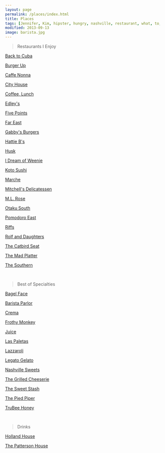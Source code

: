 ```yaml
---
layout: page
permalink: /places/index.html
title: Places
tags: [Jennifer, Kim, hipster, hungry, nashville, restaurant, what, to, eat, do]
modified: 2013-09-13
image: barista.jpg
---
```

>Restaurants I Enjoy

<a href="http://www.yelp.com/biz/back-to-cuba-nashville">Back to Cuba</a>

<a href="http://www.burger-up.com">Burger Up</a>

<a href="http://caffenonna.com">Caffe Nonna</a>

<a href="http://cityhousenashville.com">City House</a>

<a href="http://www.coffeelunchnashville.com">Coffee, Lunch</a>

<a href="http://edleysbbq.com">Edley's </a>

<a href="http://fivepointspizza.com">Five Points</a>

<a href="http://www.fareastnashville.com">Far East</a>

<a href="http://gabbysburgersandfries.com">Gabby's Burgers</a>

<a href="http://www.hattieb.com">Hattie B's</a>

<a href="http://www.husknashville.com">Husk</a>

<a href="http://www.yelp.com/biz/i-dream-of-weenie-nashville">I Dream of Weenie</a>

<a href="http://www.kotosushibar.com">Koto Sushi</a>

<a href="http://www.marcheartisanfoods.com">Marche</a>

<a href="http://www.mitchelldeli.com">Mitchell's Delicatessen</a>

<a href="http://ml-rose.com">M.L. Rose</a>

<a href="http://otakusouth.com">Otaku South</a>

<a href="http://pomodoroeast.com">Pomodoro East</a>

<a href="http://www.riffstruck.com">Riffs</a>

<a href="http://rolfanddaughters.com">Rolf and Daughters</a>

<a href="https://thecatbirdseatrestaurant.com">The Catbird Seat</a>

<a href="http://themadplatterrestaurant.com">The Mad Platter</a>

<a href="http://thesouthernnashville.com">The Southern</a>

<br>

>Best of Specialties 

<a href="http://www.bagelfacebakery.com">Bagel Face</a>

<a href="http://www.baristaparlor.com">Barista Parlor</a>

<a href="http://www.crema-coffee.com">Crema</a>

<a href="http://frothymonkey.com">Frothy Monkey</a>

<a href="http://www.thejuicenashville.com">Juice</a>

<a href="http://www.yelp.com/biz/las-paletas-gourmet-popsicles-nashville">Las Paletas</a>

<a href="http://www.lazzaroli.com">Lazzaroli</a>

<a href="http://legatogelato.com">Legato Gelato</a>

<a href="https://nashvillesweets.com">Nashville Sweets</a>

<a href="http://thegrilledcheeserietruck.com">The Grilled Cheeserie</a>

<a href="http://thesweetstash.com">The Sweet Stash</a>

<a href="http://www.thepiedpipercreamery.com">The Pied Piper</a>

<a href="http://www.trubeehoney.com">TruBee Honey</a>
	
<br>

>Drinks

<a href="http://www.hollandhousebarandrefuge.com">Holland House</a>

<a href="http://www.thepattersonnashville.com">The Patterson House</a>
